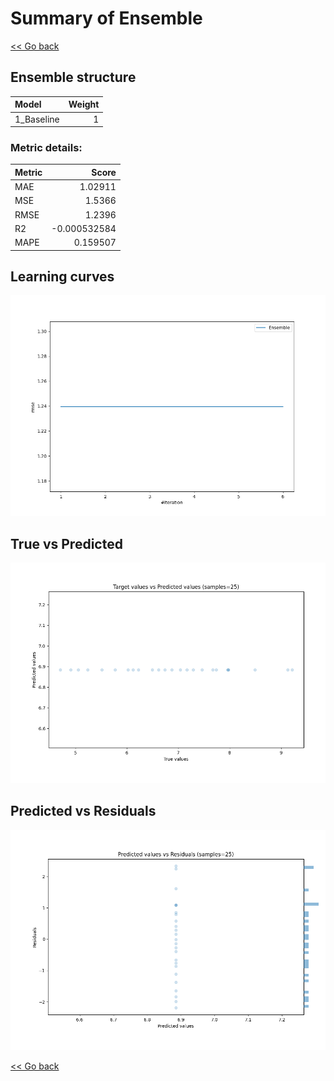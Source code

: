 # Summary of Ensemble

[<< Go back](../README.md)


## Ensemble structure
| Model      |   Weight |
|:-----------|---------:|
| 1_Baseline |        1 |

### Metric details:
| Metric   |        Score |
|:---------|-------------:|
| MAE      |  1.02911     |
| MSE      |  1.5366      |
| RMSE     |  1.2396      |
| R2       | -0.000532584 |
| MAPE     |  0.159507    |



## Learning curves
![Learning curves](learning_curves.png)
## True vs Predicted

![True vs Predicted](true_vs_predicted.png)


## Predicted vs Residuals

![Predicted vs Residuals](predicted_vs_residuals.png)



[<< Go back](../README.md)
